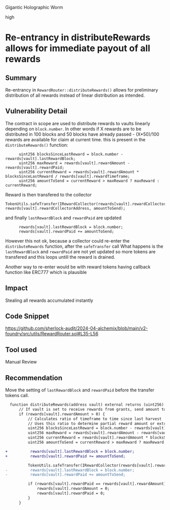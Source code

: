 Gigantic Holographic Worm

high

# Re-entrancy in distributeRewards allows for immediate payout of all rewards

## Summary
Re-entrancy in `RewardRouter::distributeRewards()` allows for preliminary distribution of all rewards instead of linear distribution as intended.

## Vulnerability Detail
The contract in scope are used to distribute rewards to vaults linearly depending on `block.number`. In other words if X rewards are to be distributed in 100 blocks and 50 blocks have already passed - (X*50)/100 rewards are available for claim at current time. this is present in the `distributeRewards()` function:
```solidity
      uint256 blocksSinceLastReward = block.number - rewards[vault].lastRewardBlock;
      uint256 maxReward = rewards[vault].rewardAmount - rewards[vault].rewardPaid;
      uint256 currentReward = rewards[vault].rewardAmount * blocksSinceLastReward / rewards[vault].rewardTimeframe;
      uint256 amountToSend = currentReward > maxReward ? maxReward : currentReward;
```
Reward is then transfered to the collector  
```solidity
TokenUtils.safeTransfer(IRewardCollector(rewards[vault].rewardCollectorAddress).rewardToken(), rewards[vault].rewardCollectorAddress, amountToSend);
```
and finally `lastRewardBlock` and `rewardPaid` are updated
```solidity
      rewards[vault].lastRewardBlock = block.number;
      rewards[vault].rewardPaid += amountToSend;
```
However this not ok, because a collector could re-enter the `distributeRewards` function, after the `safeTransfer` call
What happens is the `lastRewardBlock` and `rewardPaid` are not yet updated so more tokens are transfered and this loops untill the reward is drained.

Another way to re-enter would be with reward tokens having callback function like ERC777 which is plausible

## Impact
Stealing all rewards accumulated instantly

## Code Snippet
https://github.com/sherlock-audit/2024-04-alchemix/blob/main/v2-foundry/src/utils/RewardRouter.sol#L35-L56

## Tool used
Manual Review

## Recommendation
Move the setting of `lastRewardBlock` and `rewardPaid` before the transfer tokens call.
```diff
  function distributeRewards(address vault) external returns (uint256) {
      // If vault is set to receive rewards from grants, send amount to reward collector to donate
      if (rewards[vault].rewardAmount > 0) {
          // Calculates ratio of timeframe to time since last harvest
          // Uses this ratio to determine partial reward amount or extra reward amount
          uint256 blocksSinceLastReward = block.number - rewards[vault].lastRewardBlock;
          uint256 maxReward = rewards[vault].rewardAmount - rewards[vault].rewardPaid;
          uint256 currentReward = rewards[vault].rewardAmount * blocksSinceLastReward / rewards[vault].rewardTimeframe;
          uint256 amountToSend = currentReward > maxReward ? maxReward : currentReward;

+          rewards[vault].lastRewardBlock = block.number;
+          rewards[vault].rewardPaid += amountToSend;

          TokenUtils.safeTransfer(IRewardCollector(rewards[vault].rewardCollectorAddress).rewardToken(), rewards[vault].rewardCollectorAddress, amountToSend);
-          rewards[vault].lastRewardBlock = block.number;
-          rewards[vault].rewardPaid += amountToSend;

          if (rewards[vault].rewardPaid == rewards[vault].rewardAmount) {
              rewards[vault].rewardAmount = 0;
              rewards[vault].rewardPaid = 0;
          }
      }
```

